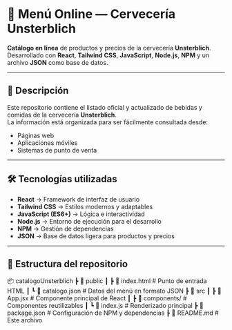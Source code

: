 # 🍺 Menú Online — Cervecería Unsterblich

**Catálogo en línea** de productos y precios de la cervecería **Unsterblich**.  
Desarrollado con **React**, **Tailwind CSS**, **JavaScript**, **Node.js**, **NPM** y un archivo **JSON** como base de datos.

---

## 📖 Descripción
Este repositorio contiene el listado oficial y actualizado de bebidas y comidas de la cervecería **Unsterblich**.  
La información está organizada para ser fácilmente consultada desde:
- Páginas web
- Aplicaciones móviles
- Sistemas de punto de venta

---

## 🛠 Tecnologías utilizadas
- **React** → Framework de interfaz de usuario
- **Tailwind CSS** → Estilos modernos y adaptables
- **JavaScript (ES6+)** → Lógica e interactividad
- **Node.js** → Entorno de ejecución para el desarrollo
- **NPM** → Gestión de dependencias
- **JSON** → Base de datos ligera para productos y precios

---

## 📂 Estructura del repositorio

📦 catalogoUnsterblich
┣ 📂 public
┃ ┣ 📜 index.html # Punto de entrada HTML
┃ ┗ 📜 catalogo.json # Datos del menú en formato JSON
┣ 📂 src
┃ ┣ 📜 App.jsx # Componente principal de React
┃ ┣ 📜 components/ # Componentes reutilizables
┃ ┗ 📜 index.js # Renderizado principal
┣ 📜 package.json # Configuración de NPM y dependencias
┣ 📜 README.md # Este archivo
